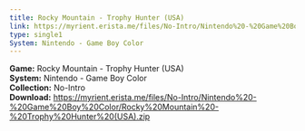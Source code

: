 ```yaml
---
title: Rocky Mountain - Trophy Hunter (USA)
link: https://myrient.erista.me/files/No-Intro/Nintendo%20-%20Game%20Boy%20Color/Rocky%20Mountain%20-%20Trophy%20Hunter%20(USA).zip
type: single1
System: Nintendo - Game Boy Color
---
```

<b>Game:</b> Rocky Mountain - Trophy Hunter (USA)<br>
<b>System:</b> Nintendo - Game Boy Color<br>
<b>Collection:</b> No-Intro<br>
<b>Download:</b> https://myrient.erista.me/files/No-Intro/Nintendo%20-%20Game%20Boy%20Color/Rocky%20Mountain%20-%20Trophy%20Hunter%20(USA).zip